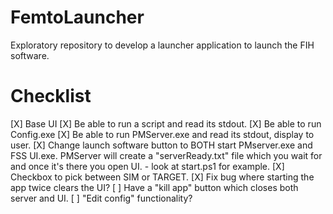 # FemtoLauncher
Exploratory repository to develop a launcher application to launch the FIH software.

# Checklist
[X] Base UI
[X] Be able to run a script and read its stdout.
[X] Be able to run Config.exe
[X] Be able to run PMServer.exe and read its stdout, display to user.
[X] Change launch software button to BOTH start PMserver.exe and FSS UI.exe. PMServer will create a "serverReady.txt" file which you wait for and once it's there you open UI.
    - look at start.ps1 for example.
[X] Checkbox to pick between SIM or TARGET.
[X] Fix bug where starting the app twice clears the UI?
[ ] Have a "kill app" button which closes both server and UI.
[ ] "Edit config" functionality?
